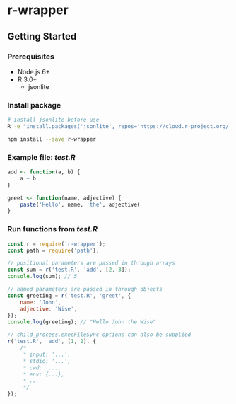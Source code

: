 # r-wrapper

## Getting Started

### Prerequisites
- Node.js 6+
- R 3.0+
  - jsonlite


### Install package
```bash
# install jsonlite before use
R -e "install.packages('jsonlite', repos='https://cloud.r-project.org/')"

npm install --save r-wrapper
```

### Example file: _test.R_
```R
add <- function(a, b) {
    a + b
}

greet <- function(name, adjective) {
    paste('Hello', name, 'the', adjective)
}
```

### Run functions from _test.R_
```javascript
const r = require('r-wrapper');
const path = require('path');

// positional parameters are passed in through arrays
const sum = r('test.R', 'add', [2, 3]);
console.log(sum); // 5

// named parameters are passed in through objects
const greeting = r('test.R', 'greet', {
    name: 'John',
    adjective: 'Wise',
});
console.log(greeting); // "Hello John the Wise"

// child_process.execFileSync options can also be supplied
r('test.R', 'add', [1, 2], {
    /*
     * input: '...',
     * stdio: '...',
     * cwd: '...,
     * env: {...},
     * ...
     */
});
```